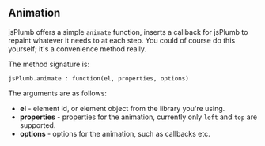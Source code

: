 ## Animation

jsPlumb offers a simple `animate` function, inserts a callback for jsPlumb to repaint whatever it needs to at each step. 
You could of course do this yourself; it's a convenience method really.

The method signature is:
    
    jsPlumb.animate : function(el, properties, options)

The arguments are as follows:
- **el** - element id, or element object from the library you're using.
- **properties** - properties for the animation, currently only `left` and `top` are supported.
- **options** - options for the animation, such as callbacks etc.
